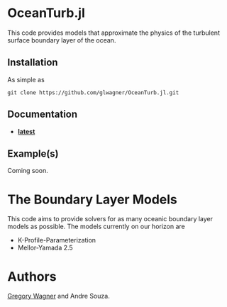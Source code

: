 # OceanTurb.jl

This code provides models that approximate the physics of the 
turbulent surface boundary layer of the ocean.

## Installation

As simple as

```
git clone https://github.com/glwagner/OceanTurb.jl.git
```

## Documentation

* [**latest**](https://glwagner.github.io/OceanTurb.jl/latest)

## Example(s)

Coming soon.

# The Boundary Layer Models

This code aims to provide solvers for as many oceanic boundary layer
models as possible. The models currently on our horizon are

* K-Profile-Parameterization
* Mellor-Yamada 2.5

# Authors

[Gregory Wagner](glwagner.github.io) and Andre Souza.
